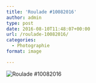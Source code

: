 ```yaml
---
title: 'Roulade #10082016'
author: admin
type: post
date: 2016-08-10T11:48:07+00:00
url: /roulade-10082016/
categories:
  - Photographie
format: image

---
```

![Roulade #10082016](./iPhone_30072016_113832.jpg)